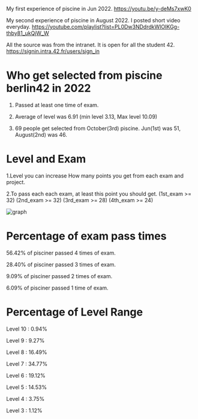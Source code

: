 My first experience of piscine in Jun 2022.
https://youtu.be/y-deMs7xwK0

My second experience of piscine in August 2022.
I posted short video everyday.
https://youtube.com/playlist?list=PL0Dw3NDdrdkWIOIKGg-thby81_ukQjW_W


All the source was from the intranet.
It is open for all the student 42.
https://signin.intra.42.fr/users/sign_in


# Who get selected from piscine berlin42 in 2022

1. Passed at least one time of exam.

2. Average of level was 6.91 (min level 3.13, Max level 10.09)

3. 69 people get selected from October(3rd) piscine. Jun(1st) was 51, August(2nd) was 46.


# Level and Exam

1.Level you can increase How many points you get from each exam and project.  

2.To pass each each exam, at least this point you should get.
(1st_exam >= 32)
(2nd_exam >= 32)
(3rd_exam >= 28)
(4th_exam >= 24)

![graph](https://github.com/HONGBAEKIM/piscine42berlin/blob/master/docs/images/pisciner.png)


# Percentage of exam pass times

56.42% of pisciner passed 4 times of exam.

28.40% of pisciner passed 3 times of exam.

9.09% of pisciner passed 2 times of exam.

6.09% of pisciner passed 1 time of exam.



# Percentage of Level Range

Level 10 :  0.94%

Level 9  :  9.27%

Level 8  : 16.49%

Level 7  : 34.77%

Level 6  : 19.12%

Level 5  : 14.53%

Level 4  :  3.75%

Level 3  :  1.12%

